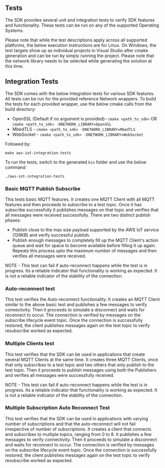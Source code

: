 ## Tests

The SDK provides several unit and integration tests to verify SDK features and functionality. These tests can be run on any of the supported Operating Systems.

Please note that while the test descriptions apply across all supported platforms, the below execution instructions are for Linux. On Windows, the test targets show up as individual projects in Visual Studio after cmake generation and can be run by simply running the project. Please note that the network library needs to be selected while generating the solution at this time.

## Integration Tests

The SDK comes with the below Integration tests for various SDK features. All tests can be run for the provided reference Network wrappers. To build the tests for each provided wrapper, use the below cmake calls from the build directory:
 * OpenSSL (Default if no argument is provided)- `cmake <path_to_sdk>` OR `cmake <path_to_sdk> -DNETWORK_LIBRARY=OpenSSL`
 * MbedTLS - `cmake <path_to_sdk> -DNETWORK_LIBRARY=MbedTLS`
 * WebSocket - `cmake <path_to_sdk> -DNETWORK_LIBRARY=WebSocket`
 
Followed by:

`make aws-iot-integration-tests`
 
To run the tests, switch to the generated `bin` folder and use the below command:
 
`./aws-iot-integration-tests`

### Basic MQTT Publish Subscribe

This tests basic MQTT features. It creates one MQTT Client with all MQTT features and then proceeds to subscribe to a test topic. Once it has subscribe successfully it publishes messages on that topic and verifies that all messages were received successfully.
There are two distinct publish phases:
 * Publish close to the max size payload supported by the AWS IoT service (128KB) and verify successful publish.
 * Publish enough messages to completely fill up the MQTT Client's action queue and wait for space to become available before filling it up again. Repeats this process upto the maximum number of messages and then verifies all messages were received.
 
NOTE - This test can fail if auto-reconnect happens while the test is in progress. Its a reliable indicator that functionality is working as expected. It is not a reliable indicator of the stability of the connection.


### Auto-reconnect test

This test verifies the Auto-reconnect functionality. It creates an MQTT Client similar to the above basic test and publishes a few messages to verify connectivity. Then it proceeds to simulate a disconnect and waits for reconnect to occur. The connection is verified by messages on the subscribe lifecycle event topic. Once the connection is successfully restored, the client publishes messages again on the test topic to verify resubscribe worked as expected.


### Multiple Clients test

This test verifies that the SDK can be used in applications that create several MQTT Clients at the same time. It creates three MQTT Clients, once that only subscribes to a test topic and two others that only publish to the test topic. Then it proceeds to publish messages using both the Publishers and verifies all messages were successfully received.
 
NOTE - This test can fail if auto-reconnect happens while the test is in progress. Its a reliable indicator that functionality is working as expected. It is not a reliable indicator of the stability of the connection.


### Multiple Subscription Auto Reconnect Test

This test verifies that the SDK can be used in applications with varying number of subscriptions and that the auto-reconnect will not fail irrespective of number of subscriptions. It creates a client that connects and subscribes to multiple topics, ranging from 0 to 8. It publishes a few messages to verify connectivity. Then it proceeds to simulate a disconnect and waits for reconnect to occur. The connection is verified by messages on the subscribe lifecycle event topic. Once the connection is successfully restored, the client publishes messages again on the test topic to verify resubscribe worked as expected. 

